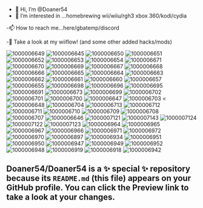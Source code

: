 - 👋 Hi, I’m @Doaner54
- 👀 I’m interested in ...homebrewing wii/wiiu/rgh3 xbox 360/kodi/cydia

-📫 How to reach me...here/gbatemp/discord

-🛑 Take a look at my wiiflow! (and some other added hacks/mods)

![1000006649](https://github.com/user-attachments/assets/557031be-6f8a-4e8f-8202-b05e24574bf8)
![1000006645](https://github.com/user-attachments/assets/ff94007f-f970-45a2-85a0-b2b75e349807)
![1000006650](https://github.com/user-attachments/assets/3d228e78-3fca-4769-88f3-55cca73db034)
![1000006651](https://github.com/user-attachments/assets/b72364dc-a42b-45e5-9c86-ea86f1d7ea0a)
![1000006652](https://github.com/user-attachments/assets/95987d34-948c-4d2d-a425-5aa37d373ab5)
![1000006653](https://github.com/user-attachments/assets/34128b0e-ff69-4b6d-a9df-7ad798d7ecd9)
![1000006654](https://github.com/user-attachments/assets/deb46ca2-ffbd-4ca9-a8b0-96aedbb43fae)
![1000006671](https://github.com/user-attachments/assets/3d1a24d2-ea6c-4502-9c37-f35c87324e84)
![1000006670](https://github.com/user-attachments/assets/079a096c-76ac-487e-a2ed-84f46040f7fa)
![1000006669](https://github.com/user-attachments/assets/a9f97d7e-1909-4abe-8576-1733dabb9811)
![1000006667](https://github.com/user-attachments/assets/a2616824-6350-48d3-9f47-8a0a6bd5b51b)
![1000006668](https://github.com/user-attachments/assets/d565cf2e-2f7d-45c6-9eac-d47b21b797b6)
![1000006666](https://github.com/user-attachments/assets/6bda609d-8d1d-446f-b600-232f3d65d08d)
![1000006665](https://github.com/user-attachments/assets/67949435-db67-42c5-8186-e8cabd600e3f)
![1000006664](https://github.com/user-attachments/assets/19026e54-62ba-4146-90e8-43c6616497ae)
![1000006663](https://github.com/user-attachments/assets/2709a00d-91fa-4aa6-91f2-ed0deabcc277)
![1000006662](https://github.com/user-attachments/assets/3907b4f7-0dac-451f-a929-2d9dd7f2f31b)
![1000006661](https://github.com/user-attachments/assets/cbdba183-7b80-40ea-bc26-12fa06254dbc)
![1000006660](https://github.com/user-attachments/assets/77c8b986-6418-4200-8f15-1a830c8ff983)
![1000006657](https://github.com/user-attachments/assets/04001320-7daa-4944-8951-830f9b4bbbed)
![1000006655](https://github.com/user-attachments/assets/605543ab-f730-4fee-91a2-e9ec0fbb09b3)
![1000006698](https://github.com/user-attachments/assets/7d190242-f0ce-442b-b3d4-db89f226382d)
![1000006696](https://github.com/user-attachments/assets/d67b370d-e596-4d77-a417-85f45ce5d91e)
![1000006695](https://github.com/user-attachments/assets/8d332ffe-6a11-44ca-9594-4e22adc87f0a)
![1000006691](https://github.com/user-attachments/assets/c1c2db84-9b39-43ba-837e-49f19200ae4a)
![1000006673](https://github.com/user-attachments/assets/7bef49a3-d54e-4d08-8b60-95f79e1a074e)
![1000006699](https://github.com/user-attachments/assets/1fa8674e-16ce-4e64-bae7-9b14cf1d40aa)
![1000006702](https://github.com/user-attachments/assets/4f4f54d6-6358-4889-9825-cc1799eacd35)
![1000006701](https://github.com/user-attachments/assets/0262d10c-4f66-45e1-ba30-9d545123565b)
![1000006700](https://github.com/user-attachments/assets/fda675bc-383d-48cc-b74d-db85319808ab)
![1000006647](https://github.com/user-attachments/assets/6cf321ed-bad6-42af-9123-9fd39b3d7b29)
![1000006703](https://github.com/user-attachments/assets/4aa5cffb-bc04-46ba-800e-9051f90da007)
<![1000006648](https://github.com/user-attachments/assets/bab86992-3854-4d86-9fb9-eac009905711)
![1000006704](https://github.com/user-attachments/assets/b43c6e88-93eb-4508-8dc3-45982952114d)
![1000006713](https://github.com/user-attachments/assets/7d52ff8c-5e73-4b4c-9771-9ffd9760c4be)
![1000006712](https://github.com/user-attachments/assets/baab376d-6231-4a83-a2e1-b038f43fc83f)
![1000006711](https://github.com/user-attachments/assets/6108990c-1511-4550-8d92-0d1398e34adf)
![1000006710](https://github.com/user-attachments/assets/e69983ef-21e2-468f-8a04-0bc110f33649)
![1000006709](https://github.com/user-attachments/assets/a64dadb6-6718-4a1a-8c60-fa03c6cce64e)
![1000006708](https://github.com/user-attachments/assets/059bc384-b190-4dd6-94e9-073bc72f8f93)
![1000006707](https://github.com/user-attachments/assets/dad16247-774b-4ec5-a4d4-7c4fa300d1d5)
![1000006646](https://github.com/user-attachments/assets/55175ac8-9a2b-4608-b15a-ed379a0da6d8)
![1000007121](https://github.com/user-attachments/assets/11f28e28-cb8e-495e-a54a-ff8ea622f61d)
![1000007143](https://github.com/user-attachments/assets/e07137d6-45f9-4f11-a071-6005dbc03886)
![1000007124](https://github.com/user-attachments/assets/1b1f0662-4fb5-474f-bec7-4d56a2eb6d86)
![1000007122](https://github.com/user-attachments/assets/c3e0c297-dc44-434e-b72b-cb46e8f34232)
![1000007123](https://github.com/user-attachments/assets/a66e6e04-8366-4bb1-b88e-0ab1e7be6944)
![1000006964](https://github.com/user-attachments/assets/16f20cbb-7c92-4550-92ae-c834777478da)
![1000006965](https://github.com/user-attachments/assets/82ddce82-3d36-4475-b9ed-f3ea26fe5e55)
![1000006967](https://github.com/user-attachments/assets/1b72b732-58d1-4d9e-972e-a2e87e4055e7)
![1000006966](https://github.com/user-attachments/assets/0eadfdac-5d78-48e2-91ae-53ccf3265167)
![1000006971](https://github.com/user-attachments/assets/5a57059a-1865-4b20-9bca-2745406aa589)
![1000006972](https://github.com/user-attachments/assets/f2994db6-dc7b-4195-8c5d-427c3e14fedf)
![1000006970](https://github.com/user-attachments/assets/cb4bf9bb-bf57-494c-9af4-01cb24bd0a74)
![1000006897](https://github.com/user-attachments/assets/76bf2a21-dd94-4a05-b696-d87955b174f2)
![1000006934](https://github.com/user-attachments/assets/d9f7cd2f-773b-4c14-975f-215e2822a773)
![1000006951](https://github.com/user-attachments/assets/e89c2c4f-2295-4b8d-9900-3af7bf1252e2)
![1000006950](https://github.com/user-attachments/assets/4f6820a7-4406-4635-b848-14059f4a88cd)
![1000006947](https://github.com/user-attachments/assets/f74419fe-8267-429a-819e-5e27120eb377)
![1000006949](https://github.com/user-attachments/assets/c832667c-6fe7-44c5-90d3-d3def40f15be)
![1000006952](https://github.com/user-attachments/assets/a7170eaf-3b23-44a9-bc22-4b7d50f9eb78)
![1000006948](https://github.com/user-attachments/assets/5f4ee4d1-bbc0-4f08-9288-d2feb424f014)
![1000006919](https://github.com/user-attachments/assets/989e85c6-4236-4945-af36-a22c6624d37e)
![1000006918](https://github.com/user-attachments/assets/c84c8a02-2cb9-4a38-a0b3-5e171b438357)
![1000006942](https://github.com/user-attachments/assets/0c5c9990-c977-45b3-9e68-15290a556a08)

Doaner54/Doaner54 is a ✨ special ✨ repository because its `README.md` (this file) appears on your GitHub profile.
You can click the Preview link to take a look at your changes.
--

